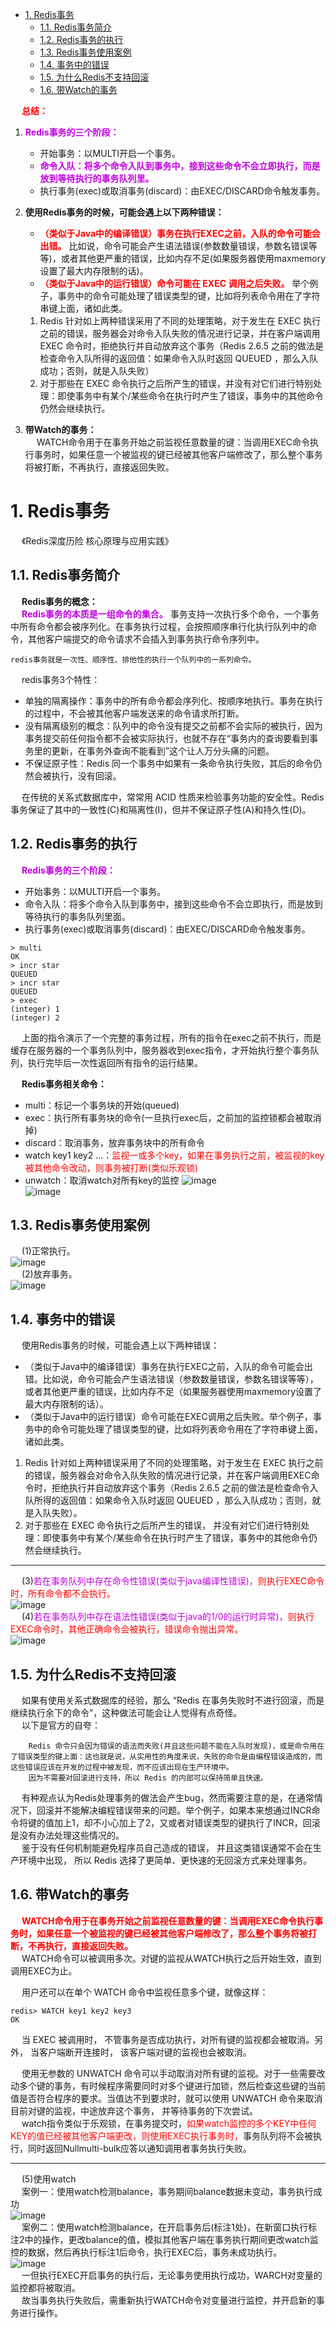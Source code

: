 

<!-- TOC -->

- [1. Redis事务](#1-redis事务)
    - [1.1. Redis事务简介](#11-redis事务简介)
    - [1.2. Redis事务的执行](#12-redis事务的执行)
    - [1.3. Redis事务使用案例](#13-redis事务使用案例)
    - [1.4. 事务中的错误](#14-事务中的错误)
    - [1.5. 为什么Redis不支持回滚](#15-为什么redis不支持回滚)
    - [1.6. 带Watch的事务](#16-带watch的事务)

<!-- /TOC -->


&emsp; **<font color = "red">总结：</font>**  
1. **<font color = "clime">Redis事务的三个阶段：</font>**  
    * 开始事务：以MULTI开启一个事务。   
    * **<font color = "clime">命令入队：将多个命令入队到事务中，接到这些命令不会立即执行，而是放到等待执行的事务队列里。</font>**    
    * 执行事务(exec)或取消事务(discard)：由EXEC/DISCARD命令触发事务。  
2. **使用Redis事务的时候，可能会遇上以下两种错误：**  
    * **<font color = "red">（类似于Java中的编译错误）事务在执行EXEC之前，入队的命令可能会出错。</font>** 比如说，命令可能会产生语法错误(参数数量错误，参数名错误等等)，或者其他更严重的错误，比如内存不足(如果服务器使用maxmemory设置了最大内存限制的话)。  
    * **<font color = "red">（类似于Java中的运行错误）命令可能在 EXEC 调用之后失败。</font>** 举个例子，事务中的命令可能处理了错误类型的键，比如将列表命令用在了字符串键上面，诸如此类。  

    1. Redis 针对如上两种错误采用了不同的处理策略，对于发生在 EXEC 执行之前的错误，服务器会对命令入队失败的情况进行记录，并在客户端调用 EXEC 命令时，拒绝执行并自动放弃这个事务（Redis 2.6.5 之前的做法是检查命令入队所得的返回值：如果命令入队时返回 QUEUED ，那么入队成功；否则，就是入队失败）  
    2. 对于那些在 EXEC 命令执行之后所产生的错误，并没有对它们进行特别处理：即使事务中有某个/某些命令在执行时产生了错误，事务中的其他命令仍然会继续执行。 
3. **带Watch的事务：**  
&emsp; WATCH命令用于在事务开始之前监视任意数量的键：当调用EXEC命令执行事务时，如果任意一个被监视的键已经被其他客户端修改了，那么整个事务将被打断，不再执行，直接返回失败。 


# 1. Redis事务  
<!-- 
不支持原子性的 Redis 事务也敢叫事务？ 
https://mp.weixin.qq.com/s/v2Ob6gZjmoJW1cEKb1Om0Q
-->
&emsp; 《Redis深度历险 核心原理与应用实践》  

## 1.1. Redis事务简介  
&emsp; **Redis事务的概念：**   
&emsp; **<font color = "clime">Redis事务的本质是一组命令的集合。</font>** 事务支持一次执行多个命令，一个事务中所有命令都会被序列化。在事务执行过程，会按照顺序串行化执行队列中的命令，其他客户端提交的命令请求不会插入到事务执行命令序列中。   

    redis事务就是一次性、顺序性、排他性的执行一个队列中的一系列命令。　　

&emsp; redis事务3个特性：  

* 单独的隔离操作：事务中的所有命令都会序列化、按顺序地执行。事务在执行的过程中，不会被其他客户端发送来的命令请求所打断。
* 没有隔离级别的概念：队列中的命令没有提交之前都不会实际的被执行，因为事务提交前任何指令都不会被实际执行，也就不存在“事务内的查询要看到事务里的更新，在事务外查询不能看到”这个让人万分头痛的问题。  
* 不保证原子性：Redis 同一个事务中如果有一条命令执行失败，其后的命令仍然会被执行，没有回滚。  

&emsp; 在传统的关系式数据库中，常常用 ACID 性质来检验事务功能的安全性。Redis事务保证了其中的一致性(C)和隔离性(I)，但并不保证原子性(A)和持久性(D)。  

<!-- 

&emsp; ~~Redis事务可以一次执行多个命令，本质是一组命令的集合。一个事务中的所有命令都会序列化，按顺序地串行化执行而不会被其它命令插入，不许加塞。~~  
&emsp; ~~可以保证一个队列中，一次性、顺序性、排他性的执行一系列命令(Redis 事务的主要作用其实就是串联多个命令防止别的命令插队)。~~  

&emsp; 官方文档是这么说的  

    事务可以一次执行多个命令， 并且带有以下两个重要的保证：  

        事务是一个单独的隔离操作：事务中的所有命令都会序列化、按顺序地执行。事务在执行的过程中，不会被其他客户端发送来的命令请求所打断。
        事务是一个原子操作：事务中的命令要么全部被执行，要么全部都不执行。  


&emsp; **Redis事务没有隔离级别的概念：**  
&emsp; 批量操作在发送EXEC命令前被放入队列缓存，并不会被实际执行，也就不存在事务内的查询要看到事务里的更新，事务外查询不能看到。  

&emsp; **Redis不保证原子性：**  
&emsp; Redis中，单条命令是原子性执行的，但事务不保证原子性，且没有回滚。事务中任意命令执行失败，其余的命令仍会被执行。  
-->

## 1.2. Redis事务的执行
&emsp; **<font color = "clime">Redis事务的三个阶段：</font>**  

* 开始事务：以MULTI开启一个事务。   
* 命令入队：将多个命令入队到事务中，接到这些命令不会立即执行，而是放到等待执行的事务队列里面。    
* 执行事务(exec)或取消事务(discard)：由EXEC/DISCARD命令触发事务。  

```
> multi
OK
> incr star
QUEUED
> incr star
QUEUED
> exec
(integer) 1
(integer) 2
```

&emsp; 上面的指令演示了一个完整的事务过程，所有的指令在exec之前不执行，而是缓存在服务器的一个事务队列中，服务器收到exec指令，才开始执行整个事务队列，执行完毕后一次性返回所有指令的运行结果。  

&emsp; **Redis事务相关命令：**  

* multi：标记一个事务块的开始(queued)
* exec：执行所有事务块的命令(一旦执行exec后，之前加的监控锁都会被取消掉)　
* discard：取消事务，放弃事务块中的所有命令
* watch key1 key2 ...：<font color = "red">监视一或多个key，如果在事务执行之前，被监视的key被其他命令改动，则事务被打断(类似乐观锁)</font>
* unwatch：取消watch对所有key的监控
![image](https://gitee.com/wt1814/pic-host/raw/master/images/microService/Redis/redis-98.png)  
![image](https://gitee.com/wt1814/pic-host/raw/master/images/microService/Redis/redis-99.png)  

## 1.3. Redis事务使用案例  
&emsp; (1)正常执行。  
![image](https://gitee.com/wt1814/pic-host/raw/master/images/microService/Redis/redis-91.png)  
&emsp; (2)放弃事务。  
![image](https://gitee.com/wt1814/pic-host/raw/master/images/microService/Redis/redis-92.png)  

## 1.4. 事务中的错误
<!-- 
不支持原子性的 Redis 事务也敢叫事务？ 
https://mp.weixin.qq.com/s/v2Ob6gZjmoJW1cEKb1Om0Q
Redis中基本的事务的错误处理办法
https://blog.csdn.net/csdn18740599042/article/details/109268025

&emsp; 在Java中有两种错误，一种是编译型异常，一种为运行时异常  
&emsp; 顾名思义： 
&emsp; 编译型就是代码语法错误，编译不能通过  
&emsp; 运行时异常就是逻辑错误，但编译时可以通过  
&emsp; 在redis中也是一样的，编译型异常即为命令错误，运行时异常即为逻辑错误  
-->

&emsp; 使用Redis事务的时候，可能会遇上以下两种错误：

* （类似于Java中的编译错误）事务在执行EXEC之前，入队的命令可能会出错。比如说，命令可能会产生语法错误（参数数量错误，参数名错误等等），或者其他更严重的错误，比如内存不足（如果服务器使用maxmemory设置了最大内存限制的话）。  
* （类似于Java中的运行错误）命令可能在EXEC调用之后失败。举个例子，事务中的命令可能处理了错误类型的键，比如将列表命令用在了字符串键上面，诸如此类。  

1. Redis 针对如上两种错误采用了不同的处理策略，对于发生在 EXEC 执行之前的错误，服务器会对命令入队失败的情况进行记录，并在客户端调用EXEC命令时，拒绝执行并自动放弃这个事务（Redis 2.6.5 之前的做法是检查命令入队所得的返回值：如果命令入队时返回 QUEUED ，那么入队成功；否则，就是入队失败）。  
2. 对于那些在 EXEC 命令执行之后所产生的错误， 并没有对它们进行特别处理：即使事务中有某个/某些命令在执行时产生了错误，事务中的其他命令仍然会继续执行。  

----

&emsp; (3)<font color = "clime">若在事务队列中存在命令性错误(类似于java编译性错误)，</font><font color = "red">则执行EXEC命令时，所有命令都不会执行。</font>  
![image](https://gitee.com/wt1814/pic-host/raw/master/images/microService/Redis/redis-93.png)  
&emsp; (4)<font color = "clime">若在事务队列中存在语法性错误(类似于java的1/0的运行时异常)，</font><font color = "red">则执行EXEC命令时，其他正确命令会被执行，错误命令抛出异常。</font>  
![image](https://gitee.com/wt1814/pic-host/raw/master/images/microService/Redis/redis-94.png)  

## 1.5. 为什么Redis不支持回滚  
&emsp; 如果有使用关系式数据库的经验，那么 “Redis 在事务失败时不进行回滚，而是继续执行余下的命令”，这种做法可能会让人觉得有点奇怪。  
&emsp; 以下是官方的自夸：  

        Redis 命令只会因为错误的语法而失败(并且这些问题不能在入队时发现)，或是命令用在了错误类型的键上面：这也就是说，从实用性的角度来说，失败的命令是由编程错误造成的，而这些错误应该在开发的过程中被发现，而不应该出现在生产环境中。
        因为不需要对回滚进行支持，所以 Redis 的内部可以保持简单且快速。

&emsp; 有种观点认为Redis处理事务的做法会产生bug，然而需要注意的是，在通常情况下，回滚并不能解决编程错误带来的问题。举个例子，如果本来想通过INCR命令将键的值加上1，却不小心加上了2，又或者对错误类型的键执行了INCR，回滚是没有办法处理这些情况的。  
&emsp; 鉴于没有任何机制能避免程序员自己造成的错误， 并且这类错误通常不会在生产环境中出现， 所以 Redis 选择了更简单、更快速的无回滚方式来处理事务。  

## 1.6. 带Watch的事务  
&emsp; **<font color = "red">WATCH命令用于在事务开始之前监视任意数量的键：当调用EXEC命令执行事务时，如果任意一个被监视的键已经被其他客户端修改了，那么整个事务将被打断，不再执行，直接返回失败。</font>**  
&emsp; WATCH命令可以被调用多次。对键的监视从WATCH执行之后开始生效，直到调用EXEC为止。  

&emsp; 用户还可以在单个 WATCH 命令中监视任意多个键，就像这样：  

```
redis> WATCH key1 key2 key3 
OK 
```
&emsp; 当 EXEC 被调用时， 不管事务是否成功执行，对所有键的监视都会被取消。另外， 当客户端断开连接时， 该客户端对键的监视也会被取消。  

&emsp; 使用无参数的 UNWATCH 命令可以手动取消对所有键的监视。对于一些需要改动多个键的事务，有时候程序需要同时对多个键进行加锁，然后检查这些键的当前值是否符合程序的要求。当值达不到要求时，就可以使用 UNWATCH 命令来取消目前对键的监视，中途放弃这个事务， 并等待事务的下次尝试。  
&emsp; watch指令类似于乐观锁，在事务提交时，<font color = "red">如果watch监控的多个KEY中任何KEY的值已经被其他客户端更改，则使用EXEC执行事务时，</font>事务队列将不会被执行，同时返回Nullmulti-bulk应答以通知调用者事务执行失败。  

-----

&emsp; (5)使用watch  
&emsp; 案例一：使用watch检测balance，事务期间balance数据未变动，事务执行成功  
![image](https://gitee.com/wt1814/pic-host/raw/master/images/microService/Redis/redis-95.png)  
&emsp; 案例二：使用watch检测balance，在开启事务后(标注1处)，在新窗口执行标注2中的操作，更改balance的值，模拟其他客户端在事务执行期间更改watch监控的数据，然后再执行标注1后命令，执行EXEC后，事务未成功执行。  
![image](https://gitee.com/wt1814/pic-host/raw/master/images/microService/Redis/redis-96.png)  
&emsp; 一但执行EXEC开启事务的执行后，无论事务使用执行成功，WARCH对变量的监控都将被取消。  
&emsp; 故当事务执行失败后，需重新执行WATCH命令对变量进行监控，并开启新的事务进行操作。  




<!-- 
&emsp; Redis 的事务有两个特点：  
1. 按进入队列的顺序执行。  
2. 不会受到其他客户端的请求影响。  

1.1. Redis事务的使用  
&emsp; Redis 的事务涉及到四个命令：multi(开启事务)，exec(执行事务)，discard (取消事务)，watch(监视)。  
1. 使用Multi命令表示开启一个事务；  
![image](https://gitee.com/wt1814/pic-host/raw/master/images/microService/Redis/redis-36.png)  
2. 开启一个事务过后中间输入的所有命令都不会被立即执行，而是被加入到队列中缓存起来，当收到Exec命令的时候Redis服务会按入队顺序依次执行命令。  
&emsp; 在multi命令后输入的命令不会被立即执行，而是被加入的队列中，并且加入成功redis会返回QUEUED，表示加入队列成功，如果这里的命令输入错误了，或者命令参数不对，Redis会返回ERR 如下图，并且此次事务无法继续执行了。这里需要注意的是在 Redis 2.6.5 版本后是会取消事务的执行，但是在 2.6.5 之前Redis是会执行所有成功加入队列的命令。详细信息可以看官方文档。  
![image](https://gitee.com/wt1814/pic-host/raw/master/images/microService/Redis/redis-37.png)  
3. 输入exec命令后会依次执行加入到队列中的命令。  

1.2. Redis事务中的错误  

1. 在Redis的事务中，命令在加入队列的时候如果出错，那么此次事务是会被取消执行的。这种错误在执行exec命令前Redis服务就可以探测到。  
2. 在 Redis 事务中还有一种错误，那就是所有命令都加入队列成功了，但是在执行exec命令的过程中出现了错误，这种错误 Redis 是无法提前探测到的，那么这种情况下 Redis 的事务是怎么处理的呢？  
![image](https://gitee.com/wt1814/pic-host/raw/master/images/microService/Redis/redis-38.png)  
&emsp; 上面测试的过程是先通过命令get a获取a的值为 5，然后开启一个事务，在事务中执行两个动作，第一个是自增a的值，另一个是通过命令hset a b 3来设置a中b的值，可以看到这里a的类型是字符串，但是第二个命令也成功的加入到了队列，Redis并没有报错。但是最后在执行exec命令的时候，第一条命令执行成功了，看到返回结果是6，第二条命令执行失败了，提示的错误信息表示类型不对。  
&emsp; 然后再通过get a命令发现a的值已经被改变了，不再是之前的5了，说明虽然事务失败了但是命令执行的结果并没有回滚！  

&emsp; **<font color = "red">Redis为什么不支持事务回滚？</font>**  
1. 在开发环境中就能避免掉语法错误或者类型不匹配的情况，在生产上是不会出现的；  
2. Redis的内部是简单的快速的，所以不需要支持回滚的能力。  

1.3. Redis的乐观锁Watch  
&emsp; 在 Redis 中提供了一个 watch 命令，它可以为 Redis 事务提供 CAS 乐观锁行为(Check and Set / Compare and Swap)，也就是多个线程更新变量的时候，会跟原值做比较，只有它没有被其他线程修 改的情况下，才更新成新的值。  

&emsp; Watch会在事务开始之前盯住1个或多个关键变量。  
&emsp; 当事务执行时，也就是服务器收到了exec指令要顺序执行缓存的事务队列时，Redis会检查关键变量自Watch 之后，是否被修改了。  
&emsp; 如果开启事务之后，至少有一个被监视 key 键在 exec 执行之前被修改了， 那么整个事务都会被取消(key 提前过期除外)。  
&emsp; 可以用 unwatch 取消。  
![image](https://gitee.com/wt1814/pic-host/raw/master/images/microService/Redis/redis-39.png)  
-->
